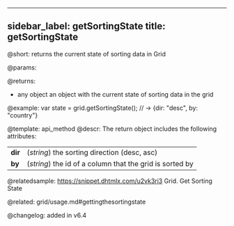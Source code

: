 
---
sidebar_label: getSortingState
title: getSortingState
---          

@short: returns the current state of sorting data in Grid


@params:


@returns:
- any   object	  an object with the current state of sorting data in the grid


@example:
var state = grid.getSortingState(); 
// -> {dir: "desc", by: "country"}


@template: api_method
@descr:
The return object includes the following attributes:

<table class="webixdoc_links">
	<tbody>
        <tr>
			<td class="webixdoc_links0"><b>dir</b></td>
			<td>(<i>string</i>) the sorting direction (desc, asc)</td>
		</tr>
        <tr>
			<td class="webixdoc_links0"><b>by</b></td>
			<td>(<i>string</i>) the id of a column that the grid is sorted by</td>
		</tr>
    </tbody>
</table>

@relatedsample:
https://snippet.dhtmlx.com/u2vk3ri3	Grid. Get Sorting State


@related: grid/usage.md#gettingthesortingstate

@changelog:
added in v6.4

